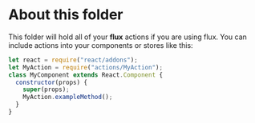 # About this folder
This folder will hold all of your **flux** actions if you are using flux.
You can include actions into your components or stores like this:

```javascript
let react = require("react/addons");
let MyAction = require("actions/MyAction");
class MyComponent extends React.Component {
  constructor(props) {
    super(props);
    MyAction.exampleMethod();
  }
}
```
